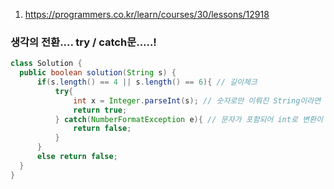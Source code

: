 1. https://programmers.co.kr/learn/courses/30/lessons/12918

### 생각의 전환.... try / catch문.....!
```JAVA
class Solution {
  public boolean solution(String s) {
      if(s.length() == 4 || s.length() == 6){ // 길이체크
          try{
              int x = Integer.parseInt(s); // 숫자로만 이뤄진 String이라면 오류 없이 변환이 가능.
              return true;
          } catch(NumberFormatException e){ // 문자가 포함되어 int로 변환이 안됨으로 오류로 인식.
              return false;
          }
      }
      else return false;
  }
}
```
   
